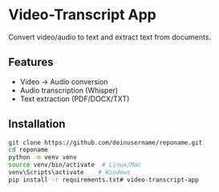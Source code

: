 # Video-Transcript App

Convert video/audio to text and extract text from documents.

## Features
- Video → Audio conversion
- Audio transcription (Whisper)
- Text extraction (PDF/DOCX/TXT)

## Installation
```bash
git clone https://github.com/deinusername/reponame.git
cd reponame
python -m venv venv
source venv/bin/activate  # Linux/Mac
venv\Scripts\activate    # Windows
pip install -r requirements.txt#   v i d e o - t r a n s c r i p t - a p p  
 